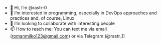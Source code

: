 - 👋 Hi, I’m @rastr-0
- 👀 I’m interested in programming, especially in DevOps approaches and practices and, of course, Linux
- 💞️ I’m looking to collaborate with interesting people
- 📫 How to reach me: You can text me via email (romanmilko123@gmail.com) or via Telegram (@rastr_1)

<!---
rastr-0/rastr-0 is a ✨ special ✨ repository because its `README.md` (this file) appears on your GitHub profile.
You can click the Preview link to take a look at your changes.
--->
